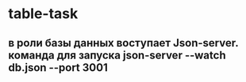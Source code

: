 # table-task
## в роли базы данных воступает Json-server. команда для запуска json-server --watch db.json --port 3001
